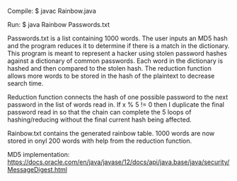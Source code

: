 Compile: $ javac Rainbow.java

Run: $ java Rainbow Passwords.txt

Passwords.txt is a list containing 1000 words. The user inputs an MD5 hash and the program reduces it to determine if there is a match in the dictionary. This program is meant to represent a hacker using stolen password hashes against a dictionary of common passwords. Each word in the dictionary is hashed and then compared to the stolen hash. The reduction function allows more words to be stored in the hash of the plaintext to decrease search time.

Reduction function connects the hash of one possible password to the next password in the list of words read in. If x % 5 != 0 then I duplicate the final password read in so that the chain can complete the 5 loops of hashing/reducing without the final current hash being affected.

Rainbow.txt contains the generated rainbow table. 1000 words are now stored in onyl 200 words with help from the reduction function.

MD5 implementation: https://docs.oracle.com/en/java/javase/12/docs/api/java.base/java/security/MessageDigest.html

